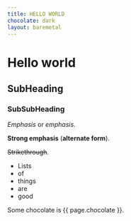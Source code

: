 ```yaml
---
title: HELLO WORLD
chocolate: dark
layout: baremetal
---
```


# Hello world

## SubHeading

### SubSubHeading

*Emphasis* or _emphasis_.

**Strong emphasis** (__alternate form__).

~~Strikethrough~~.

- Lists
- of
- things
- are
- good

Some chocolate is {{ page.chocolate }}.